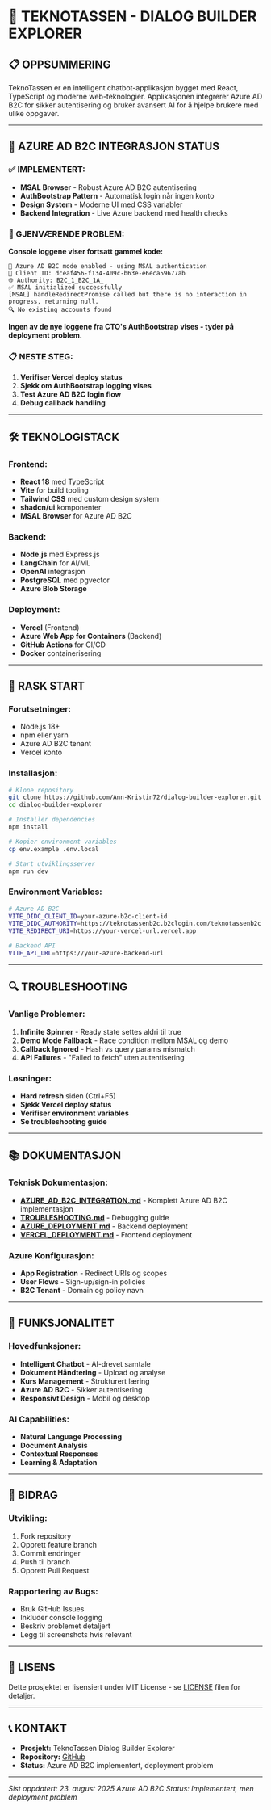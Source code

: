 # 🚀 TEKNOTASSEN - DIALOG BUILDER EXPLORER

## 📋 **OPPSUMMERING**
TeknoTassen er en intelligent chatbot-applikasjon bygget med React, TypeScript og moderne web-teknologier. Applikasjonen integrerer Azure AD B2C for sikker autentisering og bruker avansert AI for å hjelpe brukere med ulike oppgaver.

---

## 🔐 **AZURE AD B2C INTEGRASJON STATUS**

### **✅ IMPLEMENTERT:**
- **MSAL Browser** - Robust Azure AD B2C autentisering
- **AuthBootstrap Pattern** - Automatisk login når ingen konto
- **Design System** - Moderne UI med CSS variabler
- **Backend Integration** - Live Azure backend med health checks

### **🚨 GJENVÆRENDE PROBLEM:**
**Console loggene viser fortsatt gammel kode:**
```
🔐 Azure AD B2C mode enabled - using MSAL authentication
🔑 Client ID: dceaf456-f134-409c-b63e-e6eca59677ab
🌐 Authority: B2C_1_B2C_1A_
✅ MSAL initialized successfully
[MSAL] handleRedirectPromise called but there is no interaction in progress, returning null.
🔍 No existing accounts found
```

**Ingen av de nye loggene fra CTO's AuthBootstrap vises - tyder på deployment problem.**

### **📋 NESTE STEG:**
1. **Verifiser Vercel deploy status**
2. **Sjekk om AuthBootstrap logging vises**
3. **Test Azure AD B2C login flow**
4. **Debug callback handling**

---

## 🛠️ **TEKNOLOGISTACK**

### **Frontend:**
- **React 18** med TypeScript
- **Vite** for build tooling
- **Tailwind CSS** med custom design system
- **shadcn/ui** komponenter
- **MSAL Browser** for Azure AD B2C

### **Backend:**
- **Node.js** med Express.js
- **LangChain** for AI/ML
- **OpenAI** integrasjon
- **PostgreSQL** med pgvector
- **Azure Blob Storage**

### **Deployment:**
- **Vercel** (Frontend)
- **Azure Web App for Containers** (Backend)
- **GitHub Actions** for CI/CD
- **Docker** containerisering

---

## 🚀 **RASK START**

### **Forutsetninger:**
- Node.js 18+
- npm eller yarn
- Azure AD B2C tenant
- Vercel konto

### **Installasjon:**
```bash
# Klone repository
git clone https://github.com/Ann-Kristin72/dialog-builder-explorer.git
cd dialog-builder-explorer

# Installer dependencies
npm install

# Kopier environment variables
cp env.example .env.local

# Start utviklingsserver
npm run dev
```

### **Environment Variables:**
```bash
# Azure AD B2C
VITE_OIDC_CLIENT_ID=your-azure-b2c-client-id
VITE_OIDC_AUTHORITY=https://teknotassenb2c.b2clogin.com/teknotassenb2c.onmicrosoft.com/B2C_1_B2C_1A_
VITE_REDIRECT_URI=https://your-vercel-url.vercel.app

# Backend API
VITE_API_URL=https://your-azure-backend-url
```

---

## 🔍 **TROUBLESHOOTING**

### **Vanlige Problemer:**
1. **Infinite Spinner** - Ready state settes aldri til true
2. **Demo Mode Fallback** - Race condition mellom MSAL og demo
3. **Callback Ignored** - Hash vs query params mismatch
4. **API Failures** - "Failed to fetch" uten autentisering

### **Løsninger:**
- **Hard refresh** siden (Ctrl+F5)
- **Sjekk Vercel deploy status**
- **Verifiser environment variables**
- **Se troubleshooting guide**

---

## 📚 **DOKUMENTASJON**

### **Teknisk Dokumentasjon:**
- **[AZURE_AD_B2C_INTEGRATION.md](./AZURE_AD_B2C_INTEGRATION.md)** - Komplett Azure AD B2C implementasjon
- **[TROUBLESHOOTING.md](./TROUBLESHOOTING.md)** - Debugging guide
- **[AZURE_DEPLOYMENT.md](./AZURE_DEPLOYMENT.md)** - Backend deployment
- **[VERCEL_DEPLOYMENT.md](./VERCEL_DEPLOYMENT.md)** - Frontend deployment

### **Azure Konfigurasjon:**
- **App Registration** - Redirect URIs og scopes
- **User Flows** - Sign-up/sign-in policies
- **B2C Tenant** - Domain og policy navn

---

## 🎯 **FUNKSJONALITET**

### **Hovedfunksjoner:**
- **Intelligent Chatbot** - AI-drevet samtale
- **Dokument Håndtering** - Upload og analyse
- **Kurs Management** - Strukturert læring
- **Azure AD B2C** - Sikker autentisering
- **Responsivt Design** - Mobil og desktop

### **AI Capabilities:**
- **Natural Language Processing**
- **Document Analysis**
- **Contextual Responses**
- **Learning & Adaptation**

---

## 🤝 **BIDRAG**

### **Utvikling:**
1. Fork repository
2. Opprett feature branch
3. Commit endringer
4. Push til branch
5. Opprett Pull Request

### **Rapportering av Bugs:**
- Bruk GitHub Issues
- Inkluder console logging
- Beskriv problemet detaljert
- Legg til screenshots hvis relevant

---

## 📄 **LISENS**

Dette prosjektet er lisensiert under MIT License - se [LICENSE](LICENSE) filen for detaljer.

---

## 📞 **KONTAKT**

- **Prosjekt:** TeknoTassen Dialog Builder Explorer
- **Repository:** [GitHub](https://github.com/Ann-Kristin72/dialog-builder-explorer)
- **Status:** Azure AD B2C implementert, deployment problem

---

*Sist oppdatert: 23. august 2025*
*Azure AD B2C Status: Implementert, men deployment problem*
